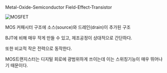 Metal-Oxide-Semiconductor Field-Effect-Transistor

![MOSFET](https://user-images.githubusercontent.com/91246353/192667978-7b7dc691-3de3-4af8-bc9c-6146af22049b.png)

MOS 커패시터 구조에 소스(source)와 드레인(drain)이 추가된 구조

BJT에 비해 매우 작게 만들 수 있고, 제조공정이 상대적으로 간단하다.

또한 비교적 작은 전력으로 동작한다.

MOS트랜지스터는 디지털 회로에 광범위하게 쓰이는데 이는 스위칭기능이 매우 뛰어나기 때문이다.
